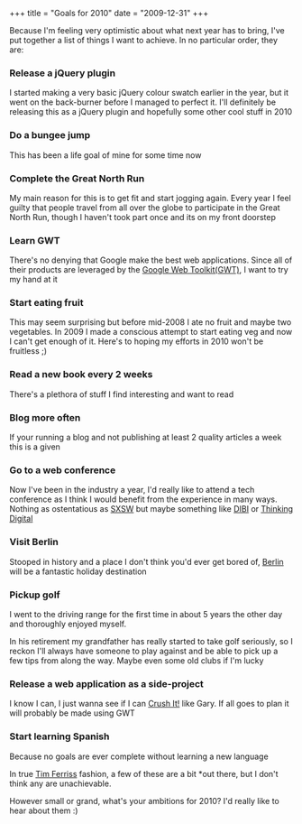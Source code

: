 +++
title = "Goals for 2010"
date = "2009-12-31"
+++

Because I'm feeling very optimistic about what next year has to bring, I've put together a list of things I want to achieve. In no particular order, they are:

### Release a jQuery plugin

I started making a very basic jQuery colour swatch earlier in the year, but it went on the back-burner before I managed to perfect it. I'll definitely be releasing this as a jQuery plugin and hopefully some other cool stuff in 2010

### Do a bungee jump

This has been a life goal of mine for some time now

### Complete the Great North Run

My main reason for this is to get fit and start jogging again. Every year I feel guilty that people travel from all over the globe to participate in the Great North Run, though I haven't took part once and its on my front doorstep

### Learn GWT

There's no denying that Google make the best web applications. Since all of their products are leveraged by the <a href="http://en.wikipedia.org/wiki/Google_Web_Toolkit">Google Web Toolkit(GWT)</a>, I want to try my hand at it

### Start eating fruit

This may seem surprising but before mid-2008 I ate no fruit and maybe two vegetables. In 2009 I made a conscious attempt to start eating veg and now I can't get enough of it. Here's to hoping my efforts in 2010 won't be fruitless ;)

### Read a new book every 2 weeks

There's a plethora of stuff I find interesting and want to read

### Blog more often

If your running a blog and not publishing at least 2 quality articles a week this is a given

### Go to a web conference

Now I've been in the industry a year, I'd really like to attend a tech conference as I think I would benefit from the experience in many ways. Nothing as ostentatious as <a href="http://sxsw.com/interactive">SXSW</a> but maybe something like <a href="http://www.whatisdibi.com/">DIBI</a> or <a href="http://www.thinkingdigital.co.uk/">Thinking Digital</a>

### Visit Berlin

Stooped in history and a place I don't think you'd ever get bored of, <a href="http://en.wikipedia.org/wiki/Berlin">Berlin</a> will be a fantastic holiday destination

### Pickup golf

I went to the driving range for the first time in about 5 years the other day and thoroughly enjoyed myself.

In his retirement my grandfather has really started to take golf seriously, so I reckon I'll always have someone to play against and be able to pick up a few tips from along the way. Maybe even some old clubs if I'm lucky

### Release a web application as a side-project

I know I can, I just wanna see if I can <a href="http://crushitbook.com/">Crush It!</a> like Gary. If all goes to plan it will probably be made using GWT

### Start learning Spanish

Because no goals are ever complete without learning a new language

In true <a href="http://www.fourhourworkweek.com/blog/">Tim Ferriss</a> fashion, a few of these are a bit \*out there, but I don't think any are unachievable.

However small or grand, what's your ambitions for 2010? I'd really like to hear about them :)
